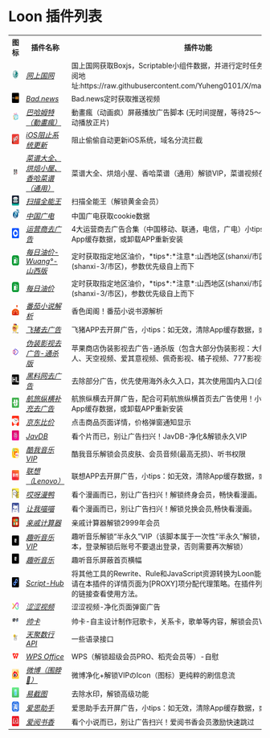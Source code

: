 # Loon 插件列表

<table>
<tr><th> 图标 </th> <th> 插件名称 </th> <th> 插件功能 </th> </tr >
<tr>
<tr ><td ><img src="https://raw.githubusercontent.com/W126-L/Tool/main/IconSet/108px/Guoshangguowang.png" alt="$alt" width="20" height="20" style="border-radius: 10%;" loading="lazy"></td><td><a href="loon://import?plugin=https%3A%2F%2Fraw.githubusercontent.com%2FW126-L%2FTool%2Fmaster%2FPlugin%2F95598.plugin"><em>网上国网</em></a></td><td>国上国网获取Boxjs，Scriptable小组件数据，并进行定时任务の推送。BoxJs订阅地址:https://raw.githubusercontent.com/Yuheng0101/X/main/Tasks/boxjs.json</td></tr><tr ><td ><img src="https://raw.githubusercontent.com/W126-L/Tool/main/IconSet/108px/Bad_news.png" alt="$alt" width="20" height="20" style="border-radius: 10%;" loading="lazy"></td><td><a href="loon://import?plugin=https%3A%2F%2Fraw.githubusercontent.com%2FW126-L%2FTool%2Fmaster%2FPlugin%2FBad_news.plugin"><em>Bad.news</em></a></td><td>Bad.news定时获取推送视频</td></tr><tr ><td ><img src="https://raw.githubusercontent.com/W126-L/Tool/main/IconSet/108px/Bahamut.png" alt="$alt" width="20" height="20" style="border-radius: 10%;" loading="lazy"></td><td><a href="loon://import?plugin=https%3A%2F%2Fraw.githubusercontent.com%2FW126-L%2FTool%2Fmaster%2FPlugin%2FBahamut.plugin"><em>巴哈姆特（動畫瘋）</em></a></td><td>動畫瘋（动画疯）屏蔽播放广告脚本 (无时间提醒，等待25～30S即可，黑屏完自动播放正片)</td></tr><tr ><td ><img src="https://raw.githubusercontent.com/W126-L/Tool/main/IconSet/108px/NoUpdate.png" alt="$alt" width="20" height="20" style="border-radius: 10%;" loading="lazy"></td><td><a href="loon://import?plugin=https%3A%2F%2Fraw.githubusercontent.com%2FW126-L%2FTool%2Fmaster%2FPlugin%2FBlockiOSUpdate.plugin"><em>iOS阻止系统更新</em></a></td><td>阻止偷偷自动更新iOS系统，域名分流拦截</td></tr><tr ><td ><img src="https://raw.githubusercontent.com/W126-L/Tool/main/IconSet/108px/CaiPu.png" alt="$alt" width="20" height="20" style="border-radius: 10%;" loading="lazy"></td><td><a href="loon://import?plugin=https%3A%2F%2Fraw.githubusercontent.com%2FW126-L%2FTool%2Fmaster%2FPlugin%2FCaiPu-3.plugin"><em>菜谱大全、烘焙小屋、香哈菜谱（通用）</em></a></td><td>菜谱大全、烘焙小屋、香哈菜谱（通用）解锁VIP，菜谱视频在线观看</td></tr><tr ><td ><img src="https://raw.githubusercontent.com/W126-L/Tool/main/IconSet/108px/CamScanner.png" alt="$alt" width="20" height="20" style="border-radius: 10%;" loading="lazy"></td><td><a href="loon://import?plugin=https%3A%2F%2Fraw.githubusercontent.com%2FW126-L%2FTool%2Fmaster%2FPlugin%2FCamScanner.plugin"><em>扫描全能王</em></a></td><td>扫描全能王（解锁黄金会员）</td></tr><tr ><td ><img src="https://raw.githubusercontent.com/W126-L/Tool/main/IconSet/108px/China-Broadnet.png" alt="$alt" width="20" height="20" style="border-radius: 10%;" loading="lazy"></td><td><a href="loon://import?plugin=https%3A%2F%2Fraw.githubusercontent.com%2FW126-L%2FTool%2Fmaster%2FPlugin%2FChina-Broadnet.plugin"><em>中国广电</em></a></td><td>中国广电获取cookie数据</td></tr><tr ><td ><img src="https://raw.githubusercontent.com/W126-L/Tool/main/IconSet/108px/China-Operator.png" alt="$alt" width="20" height="20" style="border-radius: 10%;" loading="lazy"></td><td><a href="loon://import?plugin=https%3A%2F%2Fraw.githubusercontent.com%2FW126-L%2FTool%2Fmaster%2FPlugin%2FChina-Operator.plugin"><em>运营商去广告</em></a></td><td>4大运营商去广告合集（中国移动、联通，电信，广电）小tips：如无效，清除App缓存数据，或卸载APP重新安装</td></tr><tr ><td ><img src="https://raw.githubusercontent.com/W126-L/Tool/main/IconSet/108px/Youjia.png" alt="$alt" width="20" height="20" style="border-radius: 10%;" loading="lazy"></td><td><a href="loon://import?plugin=https%3A%2F%2Fraw.githubusercontent.com%2FW126-L%2FTool%2Fmaster%2FPlugin%2FDaily-oil-Wuang.plugin"><em>每日油价-Wuang°-山西版</em></a></td><td>定时获取指定地区油价，*tips*:*注意*:山西地区(shanxi/市区)，陕西地区(shanxi-3/市区)，参数优先级自上而下</td></tr><tr ><td ><img src="https://raw.githubusercontent.com/W126-L/Tool/main/IconSet/108px/Youjia.png" alt="$alt" width="20" height="20" style="border-radius: 10%;" loading="lazy"></td><td><a href="loon://import?plugin=https%3A%2F%2Fraw.githubusercontent.com%2FW126-L%2FTool%2Fmaster%2FPlugin%2FDaily-oil.plugin"><em>每日油价</em></a></td><td>定时获取指定地区油价，*tips*:*注意*:山西地区(shanxi/市区)，陕西地区(shanxi-3/市区)，参数优先级自上而下</td></tr><tr ><td ><img src="https://raw.githubusercontent.com/W126-L/Tool/main/IconSet/108px/FanQie.png" alt="$alt" width="20" height="20" style="border-radius: 10%;" loading="lazy"></td><td><a href="loon://import?plugin=https%3A%2F%2Fraw.githubusercontent.com%2FW126-L%2FTool%2Fmaster%2FPlugin%2FFanQie.plugin"><em>番茄小说解析</em></a></td><td>香色闺阁！番茄小说书源解析</td></tr><tr ><td ><img src="https://raw.githubusercontent.com/W126-L/Tool/main/IconSet/108px/Feizhu.png" alt="$alt" width="20" height="20" style="border-radius: 10%;" loading="lazy"></td><td><a href="loon://import?plugin=https%3A%2F%2Fraw.githubusercontent.com%2FW126-L%2FTool%2Fmaster%2FPlugin%2FFeizhu.plugin"><em>飞猪去广告</em></a></td><td>飞猪APP去开屏广告，小tips：如无效，清除App缓存数据，或卸载APP重新安装</td></tr><tr ><td ><img src="https://raw.githubusercontent.com/W126-L/Tool/main/IconSet/108px/FreeVideo.png" alt="$alt" width="20" height="20" style="border-radius: 10%;" loading="lazy"></td><td><a href="loon://import?plugin=https%3A%2F%2Fraw.githubusercontent.com%2FW126-L%2FTool%2Fmaster%2FPlugin%2FFreeVideo-NoAds.plugin"><em>伪装影视去广告-通杀版</em></a></td><td>苹果商店伪装影视去广告-通杀版（包含大部分伪装影视：大师兄影视、追剧达人、天空视频、爱其意视频、佩奇影视、橘子视频、777影视等…）</td></tr><tr ><td ><img src="https://raw.githubusercontent.com/W126-L/Tool/main/IconSet/108px/Heiliaowang.png" alt="$alt" width="20" height="20" style="border-radius: 10%;" loading="lazy"></td><td><a href="loon://import?plugin=https%3A%2F%2Fraw.githubusercontent.com%2FW126-L%2FTool%2Fmaster%2FPlugin%2FHLW.plugin"><em>黑料网去广告</em></a></td><td>去除部分广告，优先使用海外永久入口，其次使用国内入口(会变动)，走代理</td></tr><tr ><td ><img src="https://raw.githubusercontent.com/W126-L/Tool/main/IconSet/108px/Hanglvzongheng.png" alt="$alt" width="20" height="20" style="border-radius: 10%;" loading="lazy"></td><td><a href="loon://import?plugin=https%3A%2F%2Fraw.githubusercontent.com%2FW126-L%2FTool%2Fmaster%2FPlugin%2FHanglvzongheng.plugin"><em>航旅纵横补充去广告</em></a></td><td>航旅纵横去开屏广告，配合可莉航旅纵横首页去广告使用！小tips：如无效，清除App缓存数据，或卸载APP重新安装</td></tr><tr ><td ><img src="https://raw.githubusercontent.com/W126-L/Tool/main/IconSet/108px/JD.png" alt="$alt" width="20" height="20" style="border-radius: 10%;" loading="lazy"></td><td><a href="loon://import?plugin=https%3A%2F%2Fraw.githubusercontent.com%2FW126-L%2FTool%2Fmaster%2FPlugin%2FJD_price.plugin"><em>京东比价</em></a></td><td>点击商品页面详情，价格弹窗通知显示</td></tr><tr ><td ><img src="https://raw.githubusercontent.com/W126-L/Tool/main/IconSet/108px/JavDB.png" alt="$alt" width="20" height="20" style="border-radius: 10%;" loading="lazy"></td><td><a href="loon://import?plugin=https%3A%2F%2Fraw.githubusercontent.com%2FW126-L%2FTool%2Fmaster%2FPlugin%2FJavDB.plugin"><em>JavDB</em></a></td><td>看个片而已，别让广告扫兴！JavDB-净化&解锁永久VIP</td></tr><tr ><td ><img src="https://raw.githubusercontent.com/W126-L/Tool/main/IconSet/108px/KuwoMusic-Pro.png" alt="$alt" width="20" height="20" style="border-radius: 10%;" loading="lazy"></td><td><a href="loon://import?plugin=https%3A%2F%2Fraw.githubusercontent.com%2FW126-L%2FTool%2Fmaster%2FPlugin%2FKuwoMusic-VIP.plugin"><em>酷我音乐VIP</em></a></td><td>酷我音乐解锁会员皮肤、会员音频(最高无损)、听书权限</td></tr><tr ><td ><img src="https://raw.githubusercontent.com/W126-L/Tool/main/IconSet/108px/Lenovo.png" alt="$alt" width="20" height="20" style="border-radius: 10%;" loading="lazy"></td><td><a href="loon://import?plugin=https%3A%2F%2Fraw.githubusercontent.com%2FW126-L%2FTool%2Fmaster%2FPlugin%2FLenovo.plugin"><em>联想（Lenovo）</em></a></td><td>联想APP去开屏广告，小tips：如无效，清除App缓存数据，或卸载APP重新安装</td></tr><tr ><td ><img src="https://raw.githubusercontent.com/W126-L/Tool/main/IconSet/108px/ManYa.png" alt="$alt" width="20" height="20" style="border-radius: 10%;" loading="lazy"></td><td><a href="loon://import?plugin=https%3A%2F%2Fraw.githubusercontent.com%2FW126-L%2FTool%2Fmaster%2FPlugin%2FManYa.plugin"><em>哎呀漫鸭</em></a></td><td>看个漫画而已，别让广告扫兴！解锁终身会员，畅快看漫画。</td></tr><tr ><td ><img src="https://raw.githubusercontent.com/W126-L/Tool/main/IconSet/108px/Miaomiao.png" alt="$alt" width="20" height="20" style="border-radius: 10%;" loading="lazy"></td><td><a href="loon://import?plugin=https%3A%2F%2Fraw.githubusercontent.com%2FW126-L%2FTool%2Fmaster%2FPlugin%2FMiaomiao.plugin"><em>让我喵喵</em></a></td><td>看个漫画而已，别让广告扫兴！解锁兑换会员,畅快看漫画。</td></tr><tr ><td ><img src="https://raw.githubusercontent.com/W126-L/Tool/main/IconSet/108px/Qinqijisuanqi.png" alt="$alt" width="20" height="20" style="border-radius: 10%;" loading="lazy"></td><td><a href="loon://import?plugin=https%3A%2F%2Fraw.githubusercontent.com%2FW126-L%2FTool%2Fmaster%2FPlugin%2FQqjsq.plugin"><em>亲戚计算器</em></a></td><td>亲戚计算器解锁2999年会员</td></tr><tr ><td ><img src="https://raw.githubusercontent.com/W126-L/Tool/main/IconSet/108px/QutingMusic.png" alt="$alt" width="20" height="20" style="border-radius: 10%;" loading="lazy"></td><td><a href="loon://import?plugin=https%3A%2F%2Fraw.githubusercontent.com%2FW126-L%2FTool%2Fmaster%2FPlugin%2FQutingMusic-VIP.plugin"><em>趣听音乐VIP</em></a></td><td>趣听音乐解锁“半永久”VIP（该脚本属于一次性“半永久”解锁，解锁完即可关闭脚本，登录解锁后账号不要退出登录，否则需要再次解锁）</td></tr><tr ><td ><img src="https://raw.githubusercontent.com/W126-L/Tool/main/IconSet/108px/QutingMusic.png" alt="$alt" width="20" height="20" style="border-radius: 10%;" loading="lazy"></td><td><a href="loon://import?plugin=https%3A%2F%2Fraw.githubusercontent.com%2FW126-L%2FTool%2Fmaster%2FPlugin%2FQutingMusic.plugin"><em>趣听音乐</em></a></td><td>趣听音乐屏蔽首页横幅</td></tr><tr ><td ><img src="https://raw.githubusercontent.com/luestr/IconResource/main/Other_icon/120px/Script-Hub.png" alt="$alt" width="20" height="20" style="border-radius: 10%;" loading="lazy"></td><td><a href="loon://import?plugin=https%3A%2F%2Fscript.hub%2F"><em>Script-Hub</em></a></td><td>将其他工具的Rewrite、Rule和JavaScript资源转换为Loon能识别的格式，使用前请在本插件的详情页面为[PROXY]项分配代理策略。在插件列表中点击此插件上的链接查看使用方法。</td></tr><tr ><td ><img src="https://raw.githubusercontent.com/W126-L/Tool/main/IconSet/108px/SeseVideo.png" alt="$alt" width="20" height="20" style="border-radius: 10%;" loading="lazy"></td><td><a href="loon://import?plugin=https%3A%2F%2Fraw.githubusercontent.com%2FW126-L%2FTool%2Fmaster%2FPlugin%2FSeseVideo.plugin"><em>涩涩视频</em></a></td><td>涩涩视频-净化页面弹窗广告</td></tr><tr ><td ><img src="https://raw.githubusercontent.com/W126-L/Tool/main/IconSet/108px/ShuaiKa.png" alt="$alt" width="20" height="20" style="border-radius: 10%;" loading="lazy"></td><td><a href="loon://import?plugin=https%3A%2F%2Fraw.githubusercontent.com%2FW126-L%2FTool%2Fmaster%2FPlugin%2FShuaiKa.plugin"><em>帅卡</em></a></td><td>帅卡-自主设计制作冠歌卡，关系卡，歌单等内容，解锁会员VIP</td></tr><tr ><td ><img src="https://raw.githubusercontent.com/W126-L/Tool/main/IconSet/108px/Yan.png" alt="$alt" width="20" height="20" style="border-radius: 10%;" loading="lazy"></td><td><a href="loon://import?plugin=https%3A%2F%2Fraw.githubusercontent.com%2FW126-L%2FTool%2Fmaster%2FPlugin%2FTianApi.plugin"><em>天聚数行API</em></a></td><td>一些语录接口</td></tr><tr ><td ><img src="https://raw.githubusercontent.com/W126-L/Tool/main/IconSet/108px/WPS.png" alt="$alt" width="20" height="20" style="border-radius: 10%;" loading="lazy"></td><td><a href="loon://import?plugin=https%3A%2F%2Fraw.githubusercontent.com%2FW126-L%2FTool%2Fmaster%2FPlugin%2FWPS.plugin"><em>WPS Office</em></a></td><td>WPS（解锁超级会员PRO、稻壳会员等）-自慰</td></tr><tr ><td ><img src="https://raw.githubusercontent.com/W126-L/Tool/main/IconSet/108px/Weibo.png" alt="$alt" width="20" height="20" style="border-radius: 10%;" loading="lazy"></td><td><a href="loon://import?plugin=https%3A%2F%2Fraw.githubusercontent.com%2FW126-L%2FTool%2Fmaster%2FPlugin%2FWeiBoVIP.plugin"><em>微博（围脖🧣）</em></a></td><td>微博净化+解锁VIPのIcon（图标）更纯粹的刷信息流</td></tr><tr ><td ><img src="https://raw.githubusercontent.com/W126-L/Tool/main/IconSet/108px/Yijietu.png" alt="$alt" width="20" height="20" style="border-radius: 10%;" loading="lazy"></td><td><a href="loon://import?plugin=https%3A%2F%2Fraw.githubusercontent.com%2FW126-L%2FTool%2Fmaster%2FPlugin%2FYiJieTu.plugin"><em>易截图</em></a></td><td>去除水印，解锁高级功能</td></tr><tr ><td ><img src="https://raw.githubusercontent.com/W126-L/Tool/main/IconSet/108px/i4.png" alt="$alt" width="20" height="20" style="border-radius: 10%;" loading="lazy"></td><td><a href="loon://import?plugin=https%3A%2F%2Fraw.githubusercontent.com%2FW126-L%2FTool%2Fmaster%2FPlugin%2Fi4.plugin"><em>爱思助手</em></a></td><td>爱思助手去开屏广告，小tips：如无效，清除App缓存数据，或卸载APP重新安装</td></tr><tr ><td ><img src="https://raw.githubusercontent.com/W126-L/Tool/main/IconSet/108px/iFreeTime-Fang.png" alt="$alt" width="20" height="20" style="border-radius: 10%;" loading="lazy"></td><td><a href="loon://import?plugin=https%3A%2F%2Fraw.githubusercontent.com%2FW126-L%2FTool%2Fmaster%2FPlugin%2FiFreeTime.plugin"><em>爱阅书香</em></a></td><td>看个小说而已，别让广告扫兴！爱阅书香会员激励快速跳过</td></tr>
</tr>
</table>